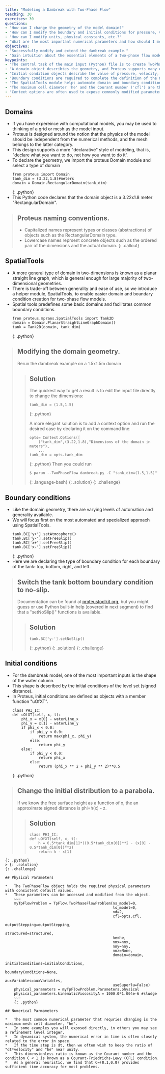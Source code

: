 ```yaml
---
title: "Modeling a Dambreak with Two-Phase Flow"
teaching: 30
exercises: 30
questions:
- "How can I change the geometry of the model domain?"
- "How can I modify the boundary and initial conditions for pressure, velocity, and water distribution?"
- "How can I modify units, physical constants, etc.?"
- "What are the most important numerical parameters and how should I modify them?"
objectives:
- "Successfully modify and extend the dambreak example."
- "Gain intuition about the essential elements of a two-phase flow model: geometry, boundary conditions, fluid distribution, and numerical methods."
keypoints:
- "The central task of the main input (Python) file is to create TwoPhaseFlowProblem object."
- "A domain object describtes the geometry, and Proteus supports many different types of domain."
- "Initial condition objects describe the value of pressure, velocity, etc. at the initial time (usualy T=0)."
- "Boundary conditions are required to complete the definition of the model."
- "The SpatialTools module helps automate domain and boundary condition creation."
- "The maximum cell diameter 'he' and the Courant number ('cfl') are the most important numerical parameters."
- "Context options are often used to expose commonly modified parameters."
---
```

## Domains

*   If you have expereince with computational models, you may be used to thinking of a grid or mesh as the model input.
*   Proteus is designed around the notion that the physics of the model should be independent from the numerical methods, and the mesh belongs to the latter category.
*   This design supports a more "declarative" style of modeling, that is, "declare what you want to do, not how you want to do it".
*   To declare the geometry, we import the proteus Domain module and select a type of domain 
    ~~~
    from proteus import Domain
    tank_dim = (3.22,1.8)#meters
    domain = Domain.RectangularDomain(tank_dim)
    ~~~
    {: .python}
*   This Python code declares that the domain object is a 3.22x1.8 meter "RectangularDomain".

> ## Proteus naming conventions.
>
> *   Capitalized names represent types or classes (abstractions) of objects such as the RectangularDomain type.
> *   Lowercase names reprsent concrete objects such as the ordered pair of the dimensions and the actual domain.
{: .callout}

## SpatialTools

*   A more general type of domain in two-dimensions is known as a planar straight line graph, which is general enough for large majority of two-dimensional geometries.
*   There is trade-off between generality and ease of use, so we introduce a helper module, SpatialTools, to enable easier domain and boundary condition creation for two-phase flow models.
*   Spatial tools predefines some basic domains and facilitates common boundary conditions.
    ~~~
    from proteus.mprans.SpatialTools import Tank2D
    domain = Domain.PlanarStraightLineGraphDomain()
    tank = Tank2D(domain, tank_dim)
    ~~~
    {: .python}

> ## Modifying the domain geometry.
>
> Rerun the dambreak example on a 1.5x1.5m domain
>
> > ## Solution
> > The quickest way to get a result is to edit the input file directly to change the dimensions:
> >
> > ~~~
> > tank_dim = (1.5,1.5) 
> > ~~~
> > {: .python}
> > 
> > A more elegant solution is to add a context option and run the desired case by declaring it on the command line:
> >
> > ~~~
> > opts= Context.Options([
> >     ("tank_dim",(3.22,1.8),"Dimensions of the domain in meters"),
> >     ...
> > tank_dim = opts.tank_dim
> > ~~~
> > {: .python}
> > Then you could run 
> > ~~~
> > $ parun --TwoPhaseFlow dambreak.py -C "tank_dim=(1.5,1.5)"
> > ~~~
> > {: .language-bash}
> {: .solution}
{: .challenge}


## Boundary conditions

*   Like the domain geometry, there are varying levels of automation and generality available.
*   We will focus first on the most automated and specialized approach using SpatialTools.
    ~~~
    tank.BC['y+'].setAtmosphere()
    tank.BC['y-'].setFreeSlip()
    tank.BC['x+'].setFreeSlip()
    tank.BC['x-'].setFreeSlip()
    ~~~
    {: .python}
*   Here we are declaring the type of boundary condition for each boundary of the tank: top, bottom, right, and left.

> ## Switch the tank bottom boundary condition to no-slip.
>
> Documentation can be found at [proteustoolkit.org](https://proteustoolkit.org), but you might guess or use Python built-in help
> (covered in next segment) to find that a "setNoSlip()" functions is available.
>
> > ## Solution
> > ~~~
> > tank.BC['y-'].setNoSlip()
> > ~~~
> > {: .python}
> {: .solution}
{: .challenge}

## Initial conditions

*   For the dambreak model, one of the most important inputs is the shape of the water column.
*   This shape is described by the initial conditions of the level set (signed distance).
*   In Proteus, initial conditions are defined as objects with a member function "uOfXT".
    ~~~
    class PHI_IC:
    def uOfXT(self, x, t):
        phi_x = x[0] - waterLine_x
        phi_y = x[1] - waterLine_y
        if phi_x < 0.0:
            if phi_y < 0.0:
                return max(phi_x, phi_y)
            else:
                return phi_y
        else:
            if phi_y < 0.0:
                return phi_x
            else:
                return (phi_x ** 2 + phi_y ** 2)**0.5
    ~~~
    {: .python}

> ## Change the initial distribution to a parabola.
>
> If we know the free surface height as a function of x, the an approximate
> signed distance is phi=h(x) - z.
>
> > ## Solution
> > ~~~
> > class PHI_IC:
> > def uOfXT(self, x, t):
> >     h = 0.5*tank_dim[1]*((0.5*tank_dim[0])**2 - (x[0] - 0.5*tank_dim[0])**2)
> >     return h - x[1]
~~~
{: .python}
> {: .solution}
{: .challenge}

## Physical Parameters

*   The TwoPhaseFlow object holds the required physical parameters with consistent default values.
*   These parameters can be accessed and modified from the object.
    ~~~
    myTpFlowProblem = TpFlow.TwoPhaseFlowProblem(ns_model=0,
                                                 ls_model=0,
                                                 nd=2,
                                                 cfl=opts.cfl,
                                                 outputStepping=outputStepping,
                                                 structured=structured,
                                                 he=he,
                                                 nnx=nnx,
                                                 nny=nny,
                                                 nnz=None,
                                                 domain=domain,
                                                 initialConditions=initialConditions,
                                                 boundaryConditions=None,
                                                 auxVariables=auxVariables,
                                                 useSuperlu=False)
    physical_parameters = myTpFlowProblem.Parameters.physical
    physical_parameters.kinematicViscosityA = 1000.0*1.004e-6 #sludge
    ~~~
    {: .python}

## Numerical Parmameters

*   The most common numerical parameter that requries changing is the maximum mesh cell diameter, "he".
*   In some examples you will exposed directly, in others you may see a refinement level integer.
*   In dynamical system, the numerical error in time is often closely related to the error in space.
*   If the time step is dt, then we often wish to keep the ratio of "dt*velocity" and "he" near unity.
*   This dimensionless ratio is known as the Courant number and the condition C < 1 is known as a Courant-Friedrichs-Lewy (CFL) condition.
*   As a general heuristic, we find that C=(0.1,0.0) provides sufficient time accuracy for most problems.
